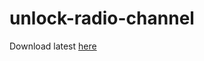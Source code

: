 # unlock-radio-channel

Download latest [here](https://github.com/Joaocelos/unlock-radio-channel/releases/)
